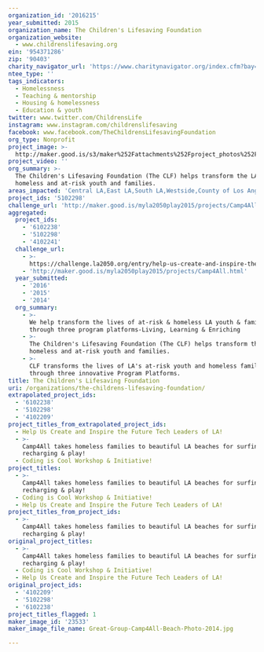 ```yaml
---
organization_id: '2016215'
year_submitted: 2015
organization_name: The Children's Lifesaving Foundation
organization_website:
  - www.childrenslifesaving.org
ein: '954371286'
zip: '90403'
charity_navigator_url: 'https://www.charitynavigator.org/index.cfm?bay=search.profile&ein=954371286'
ntee_type: ''
tags_indicators:
  - Homelessness
  - Teaching & mentorship
  - Housing & homelessness
  - Education & youth
twitter: www.twitter.com/ChildrensLife
instagram: www.instagram.com/childrenslifesaving
facebook: www.facebook.com/TheChildrensLifesavingFoundation
org_type: Nonprofit
project_image: >-
  http://maker.good.is/s3/maker%252Fattachments%252Fproject_photos%252Fimages%252F23533%252Fdisplay%252FGreat-Group-Camp4All-Beach-Photo-2014.jpg=c570x385
project_video: ''
org_summary: >-
  The Children's Lifesaving Foundation (The CLF) helps transform the LA's
  homeless and at-risk youth and families.
areas_impacted: 'Central LA,East LA,South LA,Westside,County of Los Angeles (countywide)'
project_ids: '5102298'
challenge_url: 'http://maker.good.is/myla2050play2015/projects/Camp4All.html'
aggregated:
  project_ids:
    - '6102238'
    - '5102298'
    - '4102241'
  challenge_url:
    - >-
      https://challenge.la2050.org/entry/help-us-create-and-inspire-the-future-tech-leaders-of-la!
    - 'http://maker.good.is/myla2050play2015/projects/Camp4All.html'
  year_submitted:
    - '2016'
    - '2015'
    - '2014'
  org_summary:
    - >-
      We help transform the lives of at-risk & homeless LA youth & families
      through three program platforms-Living, Learning & Enriching
    - >-
      The Children's Lifesaving Foundation (The CLF) helps transform the LA's
      homeless and at-risk youth and families.
    - >-
      CLF transforms the lives of LA's at-risk youth and homeless families
      through three innovative Program Platforms.
title: The Children's Lifesaving Foundation
uri: /organizations/the-childrens-lifesaving-foundation/
extrapolated_project_ids:
  - '6102238'
  - '5102298'
  - '4102209'
project_titles_from_extrapolated_project_ids:
  - Help Us Create and Inspire the Future Tech Leaders of LA!
  - >-
    Camp4All takes homeless families to beautiful LA beaches for surfing
    recharging & play!
  - Coding is Cool Workshop & Initiative!
project_titles:
  - >-
    Camp4All takes homeless families to beautiful LA beaches for surfing
    recharging & play!
  - Coding is Cool Workshop & Initiative!
  - Help Us Create and Inspire the Future Tech Leaders of LA!
project_titles_from_project_ids:
  - >-
    Camp4All takes homeless families to beautiful LA beaches for surfing
    recharging & play!
original_project_titles:
  - >-
    Camp4All takes homeless families to beautiful LA beaches for surfing,
    recharging & play!
  - Coding is Cool Workshop & Initiative!
  - Help Us Create and Inspire the Future Tech Leaders of LA!
original_project_ids:
  - '4102209'
  - '5102298'
  - '6102238'
project_titles_flagged: 1
maker_image_id: '23533'
maker_image_file_name: Great-Group-Camp4All-Beach-Photo-2014.jpg

---
```

